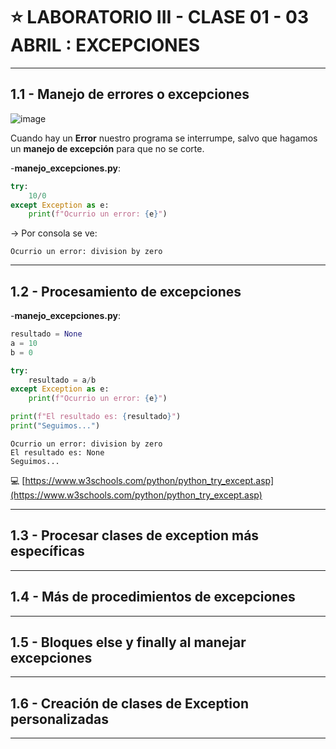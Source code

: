 # :star: LABORATORIO III - CLASE 01 - 03 ABRIL : EXCEPCIONES


---

## 1.1 - Manejo de errores o excepciones

![image](https://user-images.githubusercontent.com/72580574/229650426-d58f7268-ee7d-47e9-86a3-49b22376278d.png)

Cuando hay un **Error** nuestro programa se interrumpe, salvo que hagamos un **manejo de excepción** para que no se corte.

-**manejo_excepciones.py**:

```Python
try:
    10/0
except Exception as e:
    print(f"Ocurrio un error: {e}")
```

-> Por consola se ve:

```
Ocurrio un error: division by zero
```


---

## 1.2 -  Procesamiento de excepciones

-**manejo_excepciones.py**:

```Python
resultado = None
a = 10
b = 0

try:
    resultado = a/b
except Exception as e:
    print(f"Ocurrio un error: {e}")

print(f"El resultado es: {resultado}")  
print("Seguimos...")  
```

```
Ocurrio un error: division by zero
El resultado es: None
Seguimos...
```


:computer: [https://www.w3schools.com/python/python_try_except.asp](https://www.w3schools.com/python/python_try_except.asp)

---

## 1.3 - Procesar clases de exception más específicas

---

## 1.4 - Más de procedimientos de excepciones

---

## 1.5 - Bloques else y finally al manejar excepciones

---

## 1.6 - Creación de clases de Exception personalizadas

---
